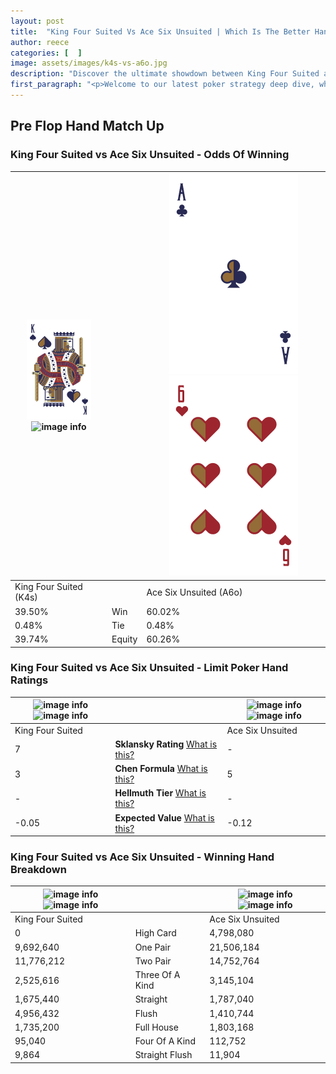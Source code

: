 ```yaml
---
layout: post
title:  "King Four Suited Vs Ace Six Unsuited | Which Is The Better Hand In Poker? A Complete Guide"
author: reece
categories: [  ]
image: assets/images/k4s-vs-a6o.jpg
description: "Discover the ultimate showdown between King Four Suited and Ace Six Unsuited in poker! Uncover the odds, strategies, and scenarios where one hand triumphs over the other. Get ready to up your poker game with this thrilling analysis."
first_paragraph: "<p>Welcome to our latest poker strategy deep dive, where we're pitting two distinct hands against each other in a high-stakes showdown: King Four Suited vs Ace Six Unsuited.</p><p>In the dynamic world of poker, every decision counts, and knowing which hand holds the upper hand is key to your success at the table.</p><p>In this article, we'll dissect these two hands, explore the scenarios where one dominates the other, and equip you with the knowledge to make strategic choices that can tip the odds in your favor.</p><p>Get ready to unravel the intriguing dynamics of these poker hands and elevate your game to new heights.</p>"
---
```




[comment]: # (sp0)

## Pre Flop Hand Match Up

<div class="table hand-ratings" markdown="1"> 



### King Four Suited vs Ace Six Unsuited - Odds Of Winning


    
| ![image info](assets/images/hand1/K.png) ![image info](assets/images/hand1/4s.png) |  | ![image info](assets/images/hand2/A.png) ![image info](assets/images/hand2/6o.png) |
| -------- | -------- | -------- |
| King Four Suited (K4s) |  | Ace Six Unsuited (A6o) |
| 39.50% | Win | 60.02% |
| 0.48% | Tie | 0.48% |
| 39.74% | Equity | 60.26% |




[comment]: # (sp1)



### King Four Suited vs Ace Six Unsuited - Limit Poker Hand Ratings


    
| ![image info](https://www.riverpairs.com/assets/images/hand1/K.png) ![image info](https://www.riverpairs.com/assets/images/hand1/4s.png) |  | ![image info](https://www.riverpairs.com/assets/images/hand2/A.png) ![image info](https://www.riverpairs.com/assets/images/hand2/6o.png) |
| -------- | -------- | -------- |
| King Four Suited |  | Ace Six Unsuited |
| 7 | **Sklansky Rating** [What is this?](/sklansky-rating-explained) | - |
| 3 | **Chen Formula** [What is this?](/chen-formula-explained) | 5 |
| - | **Hellmuth Tier** [What is this?](/Hellmuth-tier-explained) | - |
| -0.05 | **Expected Value** [What is this?](/expected-value-explained) | -0.12 |




[comment]: # (sp2)



### King Four Suited vs Ace Six Unsuited - Winning Hand Breakdown


    
| ![image info](https://www.riverpairs.com/assets/images/hand1/K.png) ![image info](https://www.riverpairs.com/assets/images/hand1/4s.png) |  | ![image info](https://www.riverpairs.com/assets/images/hand2/A.png) ![image info](https://www.riverpairs.com/assets/images/hand2/6o.png) |
| -------- | -------- | -------- |
| King Four Suited |  | Ace Six Unsuited |
| 0 | High Card | 4,798,080 |
| 9,692,640 | One Pair | 21,506,184 |
| 11,776,212 | Two Pair | 14,752,764 |
| 2,525,616 | Three Of A Kind | 3,145,104 |
| 1,675,440 | Straight | 1,787,040 |
| 4,956,432 | Flush | 1,410,744 |
| 1,735,200 | Full House | 1,803,168 |
| 95,040 | Four Of A Kind | 112,752 |
| 9,864 | Straight Flush | 11,904 |




[comment]: # (sp3)



</div>

[comment]: # (sp4)



[comment]: # (sp5)

